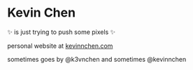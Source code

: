 # Kevin Chen

✨ is just trying to push some pixels ✨

personal website at [kevinnchen.com](www.kevinnchen.com)

sometimes goes by @k3vnchen and sometimes @kevinnchen
